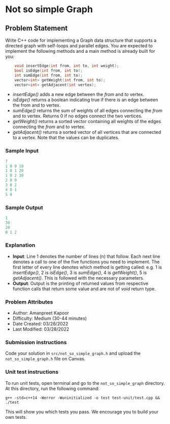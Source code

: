 # Not so simple Graph

## Problem Statement  
Write C++ code for implementing a Graph data structure that supports a directed graph with 
self-loops and parallel edges. You are expected to implement the following methods and a main
method is already built for you:

```c++
    void insertEdge(int from, int to, int weight);  
    bool isEdge(int from, int to);  
    int sumEdge(int from, int to);  
    vector<int> getWeight(int from, int to);  
    vector<int> getAdjacent(int vertex);    
```

- *insertEdge()* adds a new edge between the *from* and *to* vertex.
- *isEdge()* returns a boolean indicating true if there is an edge between the from and to vertex.
- *sumEdge()* returns the sum of weights of all edges connecting the *from* and *to* vertex. Returns 0 if no edges connect the two vertices.
- *getWeight()* returns a sorted vector containing all weights of the edges connecting the *from* and *to* vertex.
- *getAdjacent()* returns a sorted vector of all vertices that are connected to a vertex. Note that the values can be duplicates.

### Sample Input
```c++
7    
1 0 0 10  
1 0 1 20  
1 0 2 30  
2 0 0  
3 0 2  
4 0 1  
5 0  
```

### Sample Output
```c++
1
30
20
0 1 2
```

### Explanation 
- **Input**: Line 1 denotes the number of lines (n) that follow. Each next line denotes a call to one of the five functions you need to
   implement. The first letter of every line denotes which method is getting called: e.g. 1 is *insertEdge()*, 2 is *isEdge()*, 3 
   is *sumEdge()*, 4 is *getWeight()*, 5 is *getAdjacent()*. This is followed with the necessary parameters. 
- **Output**: Output is the printing of returned  values from respective function calls that return some value and are not of *void* return type. 

### Problem Attributes
- Author: Amanpreet Kapoor
- Difficulty: Medium (30-44 minutes)
- Date Created: 03/28/2022
- Last Modified: 03/28/2022

### Submission instructions
Code your solution in `src/not_so_simple_graph.h` and upload the `not_so_simple_graph.h` file on Canvas.

### Unit test instructions
To run unit tests, open terminal and go to the `not_so_simple_graph` directory. At this directory, run the following command:

`g++ -std=c++14 -Werror -Wuninitialized -o test test-unit/test.cpp && ./test`

This will show you which tests you pass. We encourage you to build your own tests.
